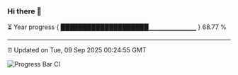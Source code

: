 ### Hi there 👋

⏳ Year progress { ████████████████████▁▁▁▁▁▁▁▁▁▁ } 68.77 %

---

⏰ Updated on Tue, 09 Sep 2025 00:24:55 GMT

![Progress Bar CI](https://github.com/liununu/liununu/workflows/Progress%20Bar%20CI/badge.svg)
